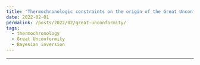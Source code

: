 ```yaml
---
title: 'Thermochronologic constraints on the origin of the Great Unconformity'
date: 2022-02-01
permalink: /posts/2022/02/great-unconformity/
tags:
  - thermochronology
  - Great Unconformity
  - Bayesian inversion
---
```



------
